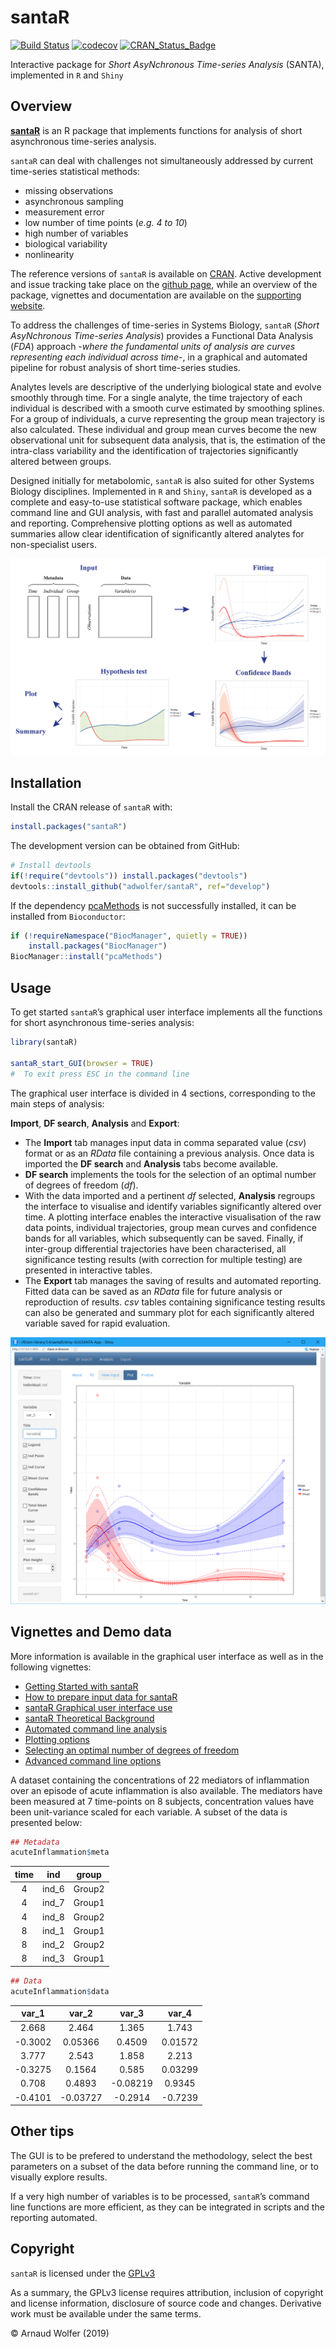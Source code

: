 
# santaR

[![Build
Status](https://travis-ci.org/adwolfer/santaR.svg?branch=master)](https://travis-ci.org/adwolfer/santaR)
[![codecov](https://codecov.io/gh/adwolfer/santaR/branch/master/graph/badge.svg)](https://codecov.io/gh/adwolfer/santaR/branch/master)
[![CRAN\_Status\_Badge](http://www.r-pkg.org/badges/version/santaR)](https://cran.r-project.org/package=santaR)

Interactive package for *Short AsyNchronous Time-series Analysis*
(SANTA), implemented in `R` and `Shiny`

## Overview


[**santaR**](https://adwolfer.github.io/santaR/) is an R package that implements functions for analysis of short asynchronous time-series analysis.

`santaR` can deal with challenges not simultaneously addressed by current time-series statistical methods:
 - missing observations
 - asynchronous sampling
 - measurement error
 - low number of time points (*e.g. 4 to 10*)
 - high number of variables
 - biological variability
 - nonlinearity
 
The reference versions of `santaR` is available on [CRAN](https://cran.r-project.org/web/packages/santaR/index.html).
Active development and issue tracking take place on the [github page](https://github.com/adwolfer/santaR/tree/master), while an overview of the package, vignettes and documentation are available on the [supporting website](https://adwolfer.github.io/santaR/).

To address the challenges of time-series in Systems Biology, `santaR` (*Short AsyNchronous Time-series
Analysis*) provides a Functional Data Analysis (*FDA*) approach -*where
the fundamental units of analysis are curves representing each
individual across time*-, in a graphical and automated pipeline for
robust analysis of short time-series studies.

Analytes levels are descriptive of the underlying biological state and
evolve smoothly through time. For a single analyte, the time trajectory
of each individual is described with a smooth curve estimated by
smoothing splines. For a group of individuals, a curve representing the
group mean trajectory is also calculated. These individual and group
mean curves become the new observational unit for subsequent data
analysis, that is, the estimation of the intra-class variability and the
identification of trajectories significantly altered between groups.

Designed initially for metabolomic, `santaR` is also suited for other
Systems Biology disciplines. Implemented in `R` and `Shiny`, `santaR` is
developed as a complete and easy-to-use statistical software package,
which enables command line and GUI analysis, with fast and parallel
automated analysis and reporting. Comprehensive plotting options as well
as automated summaries allow clear identification of significantly
altered analytes for non-specialist users.

![](man/figures/santaR-approach.jpg)

## Installation

Install the CRAN release of `santaR` with:

``` r
install.packages("santaR")
```

The development version can be obtained from GitHub:

``` r
# Install devtools
if(!require("devtools")) install.packages("devtools")
devtools::install_github("adwolfer/santaR", ref="develop")
```

If the dependency [pcaMethods](https://www.bioconductor.org/packages/release/bioc/html/pcaMethods.html) is not successfully installed, it can be installed from `Bioconductor`:
 
``` r
if (!requireNamespace("BiocManager", quietly = TRUE))
    install.packages("BiocManager")
BiocManager::install("pcaMethods")
```

## Usage

To get started `santaR`’s graphical user interface implements all the
functions for short asynchronous time-series analysis:

``` r
library(santaR)

santaR_start_GUI(browser = TRUE)
#  To exit press ESC in the command line
```

The graphical user interface is divided in 4 sections, corresponding to
the main steps of analysis:

**Import**, **DF search**, **Analysis** and **Export**:

  - The **Import** tab manages input data in comma separated value
    (*csv*) format or as an *RData* file containing a previous analysis.
    Once data is imported the **DF search** and **Analysis** tabs become
    available.
  - **DF search** implements the tools for the selection of an optimal
    number of degrees of freedom (*df*).
  - With the data imported and a pertinent *df* selected, **Analysis**
    regroups the interface to visualise and identify variables
    significantly altered over time. A plotting interface enables the
    interactive visualisation of the raw data points, individual
    trajectories, group mean curves and confidence bands for all
    variables, which subsequently can be saved. Finally, if inter-group
    differential trajectories have been characterised, all significance
    testing results (with correction for multiple testing) are presented
    in interactive tables.
  - The **Export** tab manages the saving of results and automated
    reporting. Fitted data can be saved as an *RData* file for future
    analysis or reproduction of results. *csv* tables containing
    significance testing results can also be generated and summary plot
    for each significantly altered variable saved for rapid evaluation.

![](man/figures/README-example-1.png)

## Vignettes and Demo data

More information is available in the graphical user interface as well as
in the following vignettes:

  - [Getting Started with
    santaR](https://adwolfer.github.io/santaR/articles/getting-started.html)
  - [How to prepare input data for
    santaR](https://adwolfer.github.io/santaR/articles/prepare-input-data.html)
  - [santaR Graphical user interface use](https://adwolfer.github.io/santaR/articles/santaR-GUI.html)
  - [santaR Theoretical
    Background](https://adwolfer.github.io/santaR/articles/theoretical-background.html)
  - [Automated command line
    analysis](https://adwolfer.github.io/santaR/articles/automated-command-line.html)
  - [Plotting
    options](https://adwolfer.github.io/santaR/articles/develop/doc/plotting-options.html)
  - [Selecting an optimal number of degrees of
    freedom](https://adwolfer.github.io/santaR/articles/selecting-optimal-df.html)
  - [Advanced command line
    options](https://adwolfer.github.io/santaR/articles/advanced-command-line-functions.html)

A dataset containing the concentrations of 22 mediators of inflammation
over an episode of acute inflammation is also available. The mediators
have been measured at 7 time-points on 8 subjects, concentration values
have been unit-variance scaled for each variable. A subset of the data
is presented below:

``` r
## Metadata
acuteInflammation$meta
```

| time |  ind   | group  |
| :--: | :----: | :----: |
|  4   | ind\_6 | Group2 |
|  4   | ind\_7 | Group1 |
|  4   | ind\_8 | Group2 |
|  8   | ind\_1 | Group1 |
|  8   | ind\_2 | Group2 |
|  8   | ind\_3 | Group1 |

``` r
## Data
acuteInflammation$data
```

|  var\_1  |  var\_2   |  var\_3   |  var\_4  |
| :------: | :-------: | :-------: | :------: |
|  2.668   |   2.464   |   1.365   |  1.743   |
| \-0.3002 |  0.05366  |  0.4509   | 0.01572  |
|  3.777   |   2.543   |   1.858   |  2.213   |
| \-0.3275 |  0.1564   |   0.585   | 0.03299  |
|  0.708   |  0.4893   | \-0.08219 |  0.9345  |
| \-0.4101 | \-0.03727 | \-0.2914  | \-0.7239 |

## Other tips

The GUI is to be prefered to understand the methodology, select the best
parameters on a subset of the data before running the command line, or
to visually explore results.

If a very high number of variables is to be processed, `santaR`’s
command line functions are more efficient, as they can be integrated in
scripts and the reporting automated.

## Copyright

`santaR` is licensed under the
[GPLv3](http://choosealicense.com/licenses/gpl-3.0/)

As a summary, the GPLv3 license requires attribution, inclusion of
copyright and license information, disclosure of source code and
changes. Derivative work must be available under the same terms.

© Arnaud Wolfer (2019)
